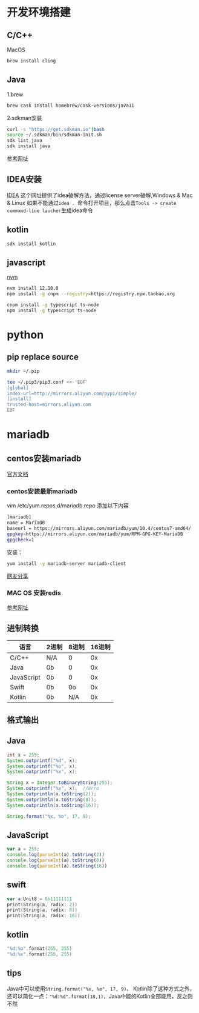 # 开发环境搭建

## C/C++

MacOS

```bash
brew install cling
```

## Java

1.brew

```bash
brew cask install homebrew/cask-versions/java11
```

2.sdkman安装

```bash
curl -s "https://get.sdkman.io"|bash
source ~/.sdkman/bin/sdkman-init.sh
sdk list java
sdk install java
```

[参考网址](https://blog.csdn.net/qwfys200/article/details/84888924)

## IDEA安装

[IDEA](https://www.algerfan.cn/articles/2019/03/06/1551868940012.html)
这个网址提供了idea破解方法，通过license server破解,Windows & Mac & Linux
如果不能通过`idea . `命令打开项目，那么点击`Tools -> create command-line laucher`生成idea命令

## kotlin

```bash
sdk install kotlin
```

## javascript

[nvm](https://github.com/nvm-sh/nvm)

```bash
nvm install 12.10.0
npm install -g cnpm --registry=https://registry.npm.taobao.org

cnpm install -g typescript ts-node
npm install -g typescript ts-node
```

# python

## pip replace source

```bash
mkdir ~/.pip

tee ~/.pip3/pip3.conf <<-'EOF'
[global]
index-url=http://mirrors.aliyun.com/pypi/simple/
[install]
trusted-host=mirrors.aliyun.com
EOF
```

# mariadb

## centos安装mariadb

[官方文档](https://downloads.mariadb.org/mariadb/repositories/#distro=CentOS&distro_release=centos7-amd64--centos7&mirror=klaus&version=10.4)

### centos安装最新mariadb

vim /etc/yum.repos.d/mariadb.repo
添加以下内容

```bash
[mariadb]
name = MariaDB
baseurl = https://mirrors.aliyun.com/mariadb/yum/10.4/centos7-amd64/
gpgkey=https://mirrors.aliyun.com/mariadb/yum/RPM-GPG-KEY-MariaDB
gpgcheck=1
```

安装：

```bash
yum install -y mariadb-server mariadb-client
```

[网友分享](https://www.cnblogs.com/river2005/p/6813618.html)

### MAC OS 安装redis

[参考网址](https://www.jianshu.com/p/3bdfda703552)

## 进制转换

 语言 | 2进制 | 8进制 | 16进制
 --  |  --   |--     | ---
C/C++|  N/A  |   0   | 0x
Java |  0b   |   0   | 0x
JavaScript|  0b   |   0   | 0x
Swift|  0b   |   0o  | 0x
Kotlin|  0b   |  N/A  | 0x

## 格式输出

## Java

```java
int x = 255;
System.outprintf("%d", x);
System.outprintf("%o", x);
System.outprintf("%x", x);

String x = Integer.toBinaryString(255);
System.outprintf("%x", x);  //erro
System.outprintln(x.toString(2));
System.outprintln(x.toString(8));
System.outprintln(x.toString(16));

String.format("%x, %o", 17, 9);
```

## JavaScript

```js
var a = 255;
console.log(parseInt(a).toString(2))
console.log(parseInt(a).toString(8))
console.log(parseInt(a).toString(16))
```

## swift

```swift
var a:Unit8 = 0b11111111
print(String(a, radix: 2))
print(String(a, radix: 8))
print(String(a, radix: 16))
```

## kotlin

```kt
"%d:%o".format(255, 255)
"%d:%x".format(255, 255)
```

## tips

Java中可以使用`String.format("%x, %o", 17, 9)`、 Kotlin除了这种方式之外，还可以简化一点：`"%d:%d".format(18,1)`，Java中能的Kotlin全部能用，反之则不然
